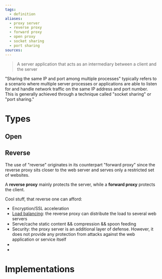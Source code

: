 ```yaml
---
tags:
  - definition
aliases:
  - proxy server
  - reverse proxy
  - forward proxy
  - open proxy
  - socket sharing
  - port sharing
sources:
---
```

>  A server application that acts as an intermediary between a client and the server

"Sharing the same IP and port among multiple processes" typically refers to a scenario where multiple server processes or applications are able to listen for and handle network traffic on the same IP address and port number. This is generally achieved through a technique called "socket sharing" or "port sharing."

# Types 
## Open

## Reverse
The use of "reverse" originates in its counterpart "forward proxy" since the reverse proxy sits closer to the web server and serves only a restricted set of websites.

A **reverse proxy** mainly protects the server, while a **forward proxy** protects the client.

Cool stuff, that reverse one can afford:
- Encryption/SSL acceleration
- [Load balancing](https://en.wikipedia.org/wiki/Load_balancing_(computing) "Load balancing (computing)"): the reverse proxy can distribute the load to several web servers
- Serve/cache static content && compression && spoon feeding
- Security: the proxy server is an additional layer of defense. However, it does not provide any protection from attacks against the web application or service itself
- 
- 
# Implementations
